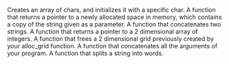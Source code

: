 Creates an array of chars, and initializes it with a specific char.
A function that returns a pointer to a newly allocated space in memory, which contains a copy of the string given as a parameter.
A function that concatenates two strings.
A function that returns a pointer to a 2 dimensional array of integers.
A function that frees a 2 dimensional grid previously created by your alloc_grid function.
A function that concatenates all the arguments of your program.
A function that splits a string into words.

